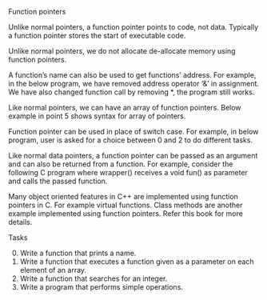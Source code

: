 Function pointers

Unlike normal pointers, a function pointer points to code, not data. Typically a function pointer stores the start of executable code.

Unlike normal pointers, we do not allocate de-allocate memory using function pointers.

A function’s name can also be used to get functions’ address. For example, in the below program, we have removed address operator ‘&’ in assignment. We have also changed function call by removing *, the program still works.

Like normal pointers, we can have an array of function pointers. Below example in point 5 shows syntax for array of pointers.

Function pointer can be used in place of switch case. For example, in below program, user is asked for a choice between 0 and 2 to do different tasks.

Like normal data pointers, a function pointer can be passed as an argument and can also be returned from a function.
For example, consider the following C program where wrapper() receives a void fun() as parameter and calls the passed function.

Many object oriented features in C++ are implemented using function pointers in C. For example virtual functions. Class methods are another example implemented using function pointers. Refer this book for more details.

Tasks

0. Write a function that prints a name.
1. Write a function that executes a function given as a parameter on each element of an array.
2. Write a function that searches for an integer.
3. Write a program that performs simple operations.
